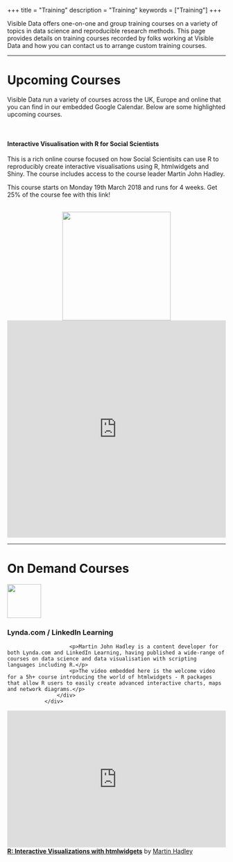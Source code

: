 +++
title = "Training"
description = "Training"
keywords = ["Training"]
+++

Visible Data offers one-on-one and group training courses on a variety of topics in data science and reproducible research methods. This page provides details on training courses recorded by folks working at Visible Data and how you can contact us to arrange custom training courses.

<hr>

# Upcoming Courses

<div class="row">

<div class="col-md-6">

Visible Data run a variety of courses across the UK, Europe and online that you can find in our embedded Google Calendar. Below are some highlighted upcoming courses.

<br>

<div class="alert alert-info" role="alert">
  <h4 class="alert-heading">Interactive Visualisation with R for Social Scientists</h4>
  <p>This is a rich online course focused on how Social Scientisits can use R to reproducibly create interactive visualisations using R, htmlwidgets and Shiny. The course includes access to the course leader Martin John Hadley.</p>
  <p>This course starts on Monday 19th March 2018 and runs for 4 weeks. Get 25% of the course fee with this link!</p>
  <br>
  
  <center><a href='https://goo.gl/XhsK82'><img src='../img/sage-social-sci-viz-course.png' width='250px'/></a></center>
</div>

</div>

<div class="col-md-6">

<iframe src="https://calendar.google.com/calendar/embed?showPrint=0&amp;showCalendars=0&amp;height=600&amp;wkst=1&amp;bgcolor=%23FFFFFF&amp;src=v4q67m81uosftv1a0fqfu759hc%40group.calendar.google.com&amp;color=%235F6B02&amp;ctz=Europe%2FLondon" style="border-width:0" width="100%" height="500" frameborder="0" scrolling="no"></iframe>

</div>

</div>

<hr>

# On Demand Courses

<!--html_preserve-->
<div class="row">

<div class="col-md-6">
                    <div class="box-simple">
                        <div>
                            <img src='../img/lynda-from-linkedin-in.png' style='width:78px'/>
                        </div>
                        <h3>Lynda.com / LinkedIn Learning</h3>
                        
                        <p>Martin John Hadley is a content developer for both Lynda.com and LinkedIn Learning, having published a wide-range of courses on data science and data visualisation with scripting languages including R.</p>
                        <p>The video embedded here is the welcome video for a 5h+ course introducing the world of htmlwidgets - R packages that allow R users to easily create advanced interactive charts, maps and network diagrams.</p> 
                    </div>
                </div>

<div class="col-md-6">

<iframe width='100%' height='315' src='https://www.lynda.com/player/embed/650000?fs=3&w=560&h=315&ps=paused&utm_medium=referral&utm_source=embed+video&utm_campaign=ldc-website&utm_content=vid-650000' mozallowfullscreen='true' webkitallowfullscreen='true' allowfullscreen='true' frameborder='0'></iframe><div style="margin-bottom:10px"><strong><a href="https://www.lynda.com/R-tutorials/R-Interactive-Visualizations-htmlwidgets/586671-2.html" title="Learn how to rapidly create rich, interactive data visualizations with R and htmlwidgets—packages that connect R to popular JavaScript libraries like Plotly, Leaflet, and DT.">R: Interactive Visualizations with htmlwidgets</a></strong> by <a href="https://www.lynda.com/author/4174500">Martin Hadley</a></div>

              
</div>
<!--/html_preserve-->
